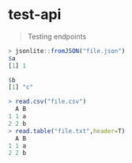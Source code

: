 # test-api
> Testing endpoints

```R
> jsonlite::fromJSON("file.json")
$a
[1] 1

$b
[1] "c"

> read.csv("file.csv")
  A B
1 1 a
2 2 b
> read.table("file.txt",header=T)
  A B
1 1 a
2 2 b
```